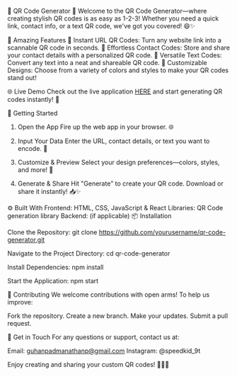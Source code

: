 🚀 QR Code Generator 🌟
Welcome to the QR Code Generator—where creating stylish QR codes is as easy as 1-2-3! Whether you need a quick link, contact info, or a text QR code, we've got you covered! 😄✨


🌟 Amazing Features
🔗 Instant URL QR Codes: Turn any website link into a scannable QR code in seconds.
📇 Effortless Contact Codes: Store and share your contact details with a personalized QR code.
📝 Versatile Text Codes: Convert any text into a neat and shareable QR code.
🎨 Customizable Designs: Choose from a variety of colors and styles to make your QR codes stand out!

🌐 Live Demo
Check out the live application <a href="https://guhanqrcode.vercel.app/">HERE</a> and start generating QR codes instantly! 🎉

🏁 Getting Started
1. Open the App
Fire up the web app in your browser. 🌐

2. Input Your Data
Enter the URL, contact details, or text you want to encode. 📝

3. Customize & Preview
Select your design preferences—colors, styles, and more! 🎨

4. Generate & Share
Hit "Generate" to create your QR code. Download or share it instantly! 📥✨

⚙️ Built With
Frontend: HTML, CSS, JavaScript & React
Libraries: QR Code generation library
Backend: (if applicable)
📦 Installation

Clone the Repository:
git clone https://github.com/yourusername/qr-code-generator.git

Navigate to the Project Directory:
cd qr-code-generator

Install Dependencies:
npm install

Start the Application:
npm start

🤝 Contributing
We welcome contributions with open arms! To help us improve:

Fork the repository.
Create a new branch.
Make your updates.
Submit a pull request.

📧 Get in Touch
For any questions or support, contact us at:

Email: guhanpadmanathanp@gmail.com
Instagram: @speedkid_9t

Enjoy creating and sharing your custom QR codes! 🚀🔗🎨
